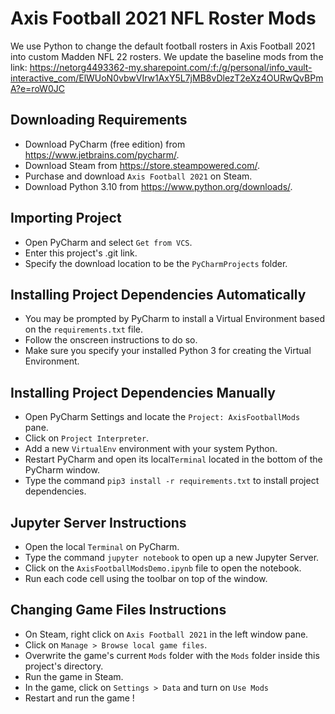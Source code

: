 # Axis Football 2021 NFL Roster Mods
We use Python to change the default football rosters in Axis Football 2021 into custom Madden NFL 22 rosters. We update the baseline mods from the link: https://netorg4493362-my.sharepoint.com/:f:/g/personal/info_vault-interactive_com/ElWUoN0vbwVIrw1AxY5L7jMB8vDlezT2eXz4OURwQvBPmA?e=roW0JC

## Downloading Requirements
- Download PyCharm (free edition) from https://www.jetbrains.com/pycharm/.
- Download Steam from https://store.steampowered.com/.
- Purchase and download `Axis Football 2021` on Steam.
- Download Python 3.10 from https://www.python.org/downloads/.

## Importing Project
- Open PyCharm and select `Get from VCS`.
- Enter this project's .git link.
- Specify the download location to be the `PyCharmProjects` folder.

## Installing Project Dependencies Automatically
- You may be prompted by PyCharm to install a Virtual Environment based on the `requirements.txt` file.
- Follow the onscreen instructions to do so.
- Make sure you specify your installed Python 3 for creating the Virtual Environment.

## Installing Project Dependencies Manually
- Open PyCharm Settings and locate the `Project: AxisFootballMods` pane.
- Click on `Project Interpreter`.
- Add a new `VirtualEnv` environment with your system Python.
- Restart PyCharm and open its local`Terminal` located in the bottom of the PyCharm window.
- Type the command `pip3 install -r requirements.txt` to install project dependencies.

## Jupyter Server Instructions
  - Open the local `Terminal` on PyCharm.
  - Type the command `jupyter notebook` to open up a new Jupyter Server.
  - Click on the `AxisFootballModsDemo.ipynb` file to open the notebook.
  - Run each code cell using the toolbar on top of the window.

## Changing Game Files Instructions
- On Steam, right click on `Axis Football 2021` in the left window pane.
- Click on `Manage > Browse local game files`.
- Overwrite the game's current `Mods` folder with the `Mods` folder inside this project's directory.
- Run the game in Steam.
- In the game, click on `Settings > Data` and turn on `Use Mods` 
- Restart and run the game !
